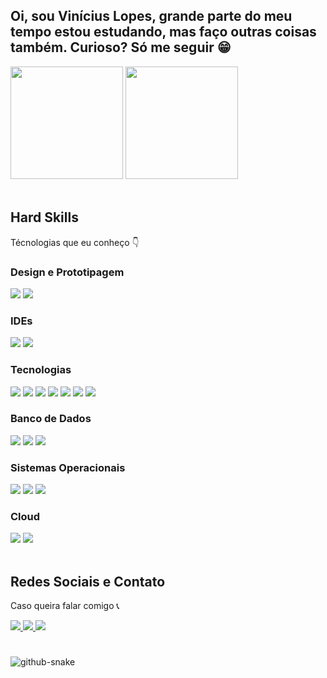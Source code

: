 ## Oi, sou Vinícius Lopes, grande parte do meu tempo estou estudando, mas faço outras coisas também. Curioso? Só me seguir 😁

<div>
  <img height="180em" src="https://github-readme-stats.vercel.app/api?username=vinicioslop&show_icons=true&&include_all_commits=true&theme=synthwave"/>
  <img height="180em" src="https://github-readme-stats.vercel.app/api/top-langs/?username=vinicioslop&layout=compact&theme=synthwave"/>
</div>

</br>

<div>
  <h2>Hard Skills</h2>
  <p>Técnologias que eu conheço 👇</p>
  
  <div>
    <h3>Design e Prototipagem</h3>
    <img src="https://img.shields.io/badge/Figma-F24E1E?style=for-the-badge&logo=figma&logoColor=white"/>
    <img src="https://img.shields.io/badge/gimp-5C5543?style=for-the-badge&logo=gimp&logoColor=white"/>
  </div>
  
  <div>
    <h3>IDEs</h3>
    <img src="https://img.shields.io/badge/Visual_Studio-5C2D91?style=for-the-badge&logo=visual%20studio&logoColor=white"/>
    <img src="https://img.shields.io/badge/Visual_Studio_Code-0078D4?style=for-the-badge&logo=visual%20studio%20code&logoColor=white"/>
  </div>
  
  <div>
    <h3>Tecnologias</h3>
    <img src="https://img.shields.io/badge/HTML5-E34F26?style=for-the-badge&logo=html5&logoColor=white"/>
    <img src="https://img.shields.io/badge/CSS3-1572B6?style=for-the-badge&logo=css3&logoColor=white"/>
    <img src="https://img.shields.io/badge/JavaScript-F7DF1E?style=for-the-badge&logo=javascript&logoColor=black"/>
    <img src="https://img.shields.io/badge/React-20232A?style=for-the-badge&logo=react&logoColor=61DAFB"/>
    <img src="https://img.shields.io/badge/.NET-5C2D91?style=for-the-badge&logo=.net&logoColor=white"/>
    <img src="https://img.shields.io/badge/C%23-239120?style=for-the-badge&logo=c-sharp&logoColor=white"/>
    <img src="https://img.shields.io/badge/GIT-E44C30?style=for-the-badge&logo=git&logoColor=white"/>
  </div>

  <div>
    <h3>Banco de Dados</h3>
    <img src="https://img.shields.io/badge/MySQL-005C84?style=for-the-badge&logo=mysql&logoColor=white"/>
    <img src="https://img.shields.io/badge/MariaDB-003545?style=for-the-badge&logo=mariadb&logoColor=white"/>
    <img src="https://img.shields.io/badge/SQLite-07405E?style=for-the-badge&logo=sqlite&logoColor=white"/>
  </div>
  
  <div>
    <h3>Sistemas Operacionais</h3>
    <img src="https://img.shields.io/badge/Windows-0078D6?style=for-the-badge&logo=windows&logoColor=white"/>
    <img src="https://img.shields.io/badge/Linux-FCC624?style=for-the-badge&logo=linux&logoColor=black"/>
    <img src="https://img.shields.io/badge/Android-3DDC84?style=for-the-badge&logo=android&logoColor=white"/>
  </div>
  
  <div>
    <h3>Cloud</h3>
    <img src="https://img.shields.io/badge/Oracle-F80000?style=for-the-badge&logo=oracle&logoColor=black"/>
    <img src="https://img.shields.io/badge/microsoft%20azure-0089D6?style=for-the-badge&logo=microsoft-azure&logoColor=white"/>
  </div>
</div>

</br>

<div>
  <h2>Redes Sociais e Contato</h2>
  <p>Caso queira falar comigo 📞</p>
  
  <a href="https://www.linkedin.com/in/viniciuslopeslima/">
    <img src="https://img.shields.io/badge/LinkedIn-0077B5?style=for-the-badge&logo=linkedin&logoColor=white"/>
  </a>
  <a href="https://www.instagram.com/viniciusl.21/">
    <img src="https://img.shields.io/badge/Instagram-E4405F?style=for-the-badge&logo=instagram&logoColor=white"/>
  </a>
  <a href="mailto: vinicioslop7@hotmail.com">
    <img src="https://img.shields.io/badge/Microsoft_Outlook-0078D4?style=for-the-badge&logo=microsoft-outlook&logoColor=white"/>
  </a>
</div>

#

<picture>
  <source media="(prefers-color-scheme: dark)" srcset="github-snake-dark.svg" />
  <source media="(prefers-color-scheme: light)" srcset="github-snake.svg" />
  <img alt="github-snake" src="github-snake.svg" />
</picture>
